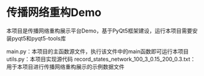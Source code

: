# 传播网络重构Demo

本项目是传播网络重构展示平台Demo，基于PyQt5框架建设，运行本项目需要安装pyqt5和pyqt5-tools库

main.py：本项目的主函数源文件，执行该文件中的main函数即可运行本项目
utils.py：本项目实现源代码
record_states_network_100_3_0.15_200_0.3.txt：用于本项目进行传播网络重构展示的示例数据文件

